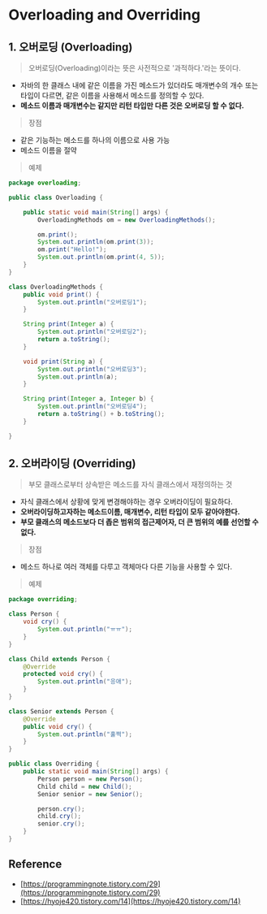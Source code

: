 # Overloading and Overriding
## 1. 오버로딩 (Overloading)
> 오버로딩(Overloading)이라는 뜻은 사전적으로 '과적하다.'라는 뜻이다. 
- 자바의 한 클래스 내에 같은 이름을 가진 메소드가 있더라도 매개변수의 개수 또는 타입이 다르면, 같은 이름을 사용해서 메소드를 정의할 수 있다.
- **메소드 이름과 매개변수는 같지만 리턴 타입만 다른 것은 오버로딩 할 수 없다.**

> 장점
- 같은 기능하는 메소드를 하나의 이름으로 사용 가능
- 메소드 이름을 절약

> 예제
```java
package overloading;

public class Overloading {

    public static void main(String[] args) {
        OverloadingMethods om = new OverloadingMethods();

        om.print();
        System.out.println(om.print(3));
        om.print("Hello!");
        System.out.println(om.print(4, 5));
    }
}

class OverloadingMethods {
    public void print() {
        System.out.println("오버로딩1");
    }

    String print(Integer a) {
        System.out.println("오버로딩2");
        return a.toString();
    }

    void print(String a) {
        System.out.println("오버로딩3");
        System.out.println(a);
    }

    String print(Integer a, Integer b) {
        System.out.println("오버로딩4");
        return a.toString() + b.toString();
    }

}
```
## 2. 오버라이딩 (Overriding)
> 부모 클래스로부터 상속받은 메소드를 자식 클래스에서 재정의하는 것
- 자식 클래스에서 상황에 맞게 변경해야하는 경우 오버라이딩이 필요하다.
- **오버라이딩하고자하는 메소드이름, 매개변수, 리턴 타입이 모두 같아야한다.**
- **부모 클래스의 메소드보다 더 좁은 범위의 접근제어자, 더 큰 범위의 예를 선언할 수 없다.**

> 장점
- 메소드 하나로 여러 객체를 다루고 객체마다 다른 기능을 사용할 수 있다.

> 예제
```java
package overriding;

class Person {
    void cry() {
        System.out.println("ㅠㅠ");
    }
}

class Child extends Person {
    @Override
    protected void cry() {
        System.out.println("응애");
    }
}

class Senior extends Person {
    @Override
    public void cry() {
        System.out.println("훌쩍");
    }
}

public class Overriding {
    public static void main(String[] args) {
        Person person = new Person();
        Child child = new Child();
        Senior senior = new Senior();

        person.cry();
        child.cry();
        senior.cry();
    }
}
```

## Reference
- [https://programmingnote.tistory.com/29](https://programmingnote.tistory.com/29)
- [https://hyoje420.tistory.com/14](https://hyoje420.tistory.com/14)